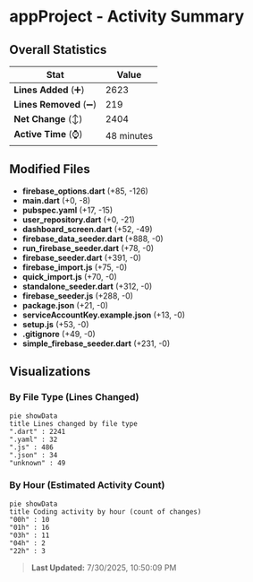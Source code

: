 # appProject - Activity Summary 

## Overall Statistics

| Stat                   | Value                                                             |
| ---------------------- | ----------------------------------------------------------------- |
| **Lines Added** (➕)   | 2623                                          |
| **Lines Removed** (➖) | 219                                        |
| **Net Change** (↕)    | 2404                |
| **Active Time** (⌚)   | 48 minutes |


## Modified Files
- **firebase_options.dart** (+85, -126)
- **main.dart** (+0, -8)
- **pubspec.yaml** (+17, -15)
- **user_repository.dart** (+0, -21)
- **dashboard_screen.dart** (+52, -49)
- **firebase_data_seeder.dart** (+888, -0)
- **run_firebase_seeder.dart** (+78, -0)
- **firebase_seeder.dart** (+391, -0)
- **firebase_import.js** (+75, -0)
- **quick_import.js** (+70, -0)
- **standalone_seeder.dart** (+312, -0)
- **firebase_seeder.js** (+288, -0)
- **package.json** (+21, -0)
- **serviceAccountKey.example.json** (+13, -0)
- **setup.js** (+53, -0)
- **.gitignore** (+49, -0)
- **simple_firebase_seeder.dart** (+231, -0)

## Visualizations

### By File Type (Lines Changed)

```mermaid
pie showData
title Lines changed by file type
".dart" : 2241
".yaml" : 32
".js" : 486
".json" : 34
"unknown" : 49
```

### By Hour (Estimated Activity Count)

```mermaid
pie showData
title Coding activity by hour (count of changes)
"00h" : 10
"01h" : 16
"03h" : 11
"04h" : 2
"22h" : 3
```


> **Last Updated:** 7/30/2025, 10:50:09 PM